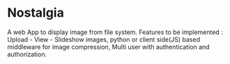 # Nostalgia
A web App to display image from file system. Features to be implemented : Upload - View - Slideshow images, python or client side(JS) based middleware for image compression, Multi user with authentication and authorization.
